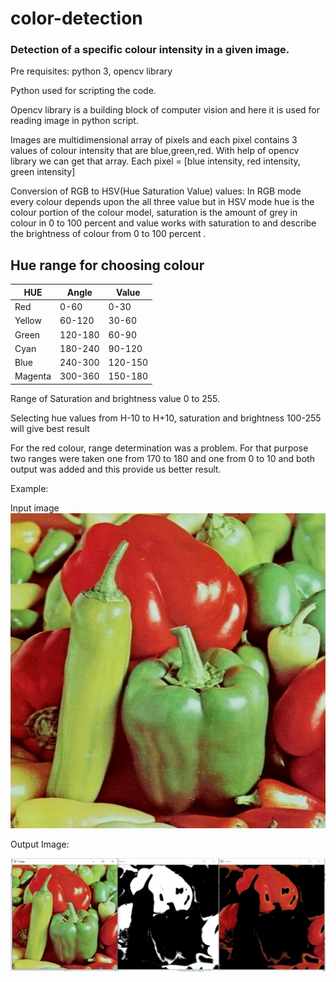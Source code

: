 # color-detection
### Detection of a specific colour intensity in a given image.

Pre requisites: python 3, opencv library 

Python used for scripting the code.

Opencv library is a building block of computer vision and here it is used for reading image in python script.

Images are multidimensional array of pixels and each pixel contains 3 values of colour intensity that are blue,green,red. With help of opencv library we can get that array.
	Each pixel = [blue intensity, red intensity, green intensity]

Conversion of RGB to HSV(Hue Saturation Value) values:
In RGB mode every colour depends upon the all three value but in HSV mode hue is the colour portion of the colour model, saturation is the amount of grey in colour in 0 to 100 percent and value works with saturation to and describe the brightness of colour from 0 to 100 percent .

## Hue range for choosing colour

|HUE|Angle|Value|
|------|-------|--------|
|Red|0-60|0-30|
|Yellow|60-120|30-60|
|Green|120-180|60-90|
|Cyan|180-240|90-120|
|Blue|240-300|120-150|
|Magenta|300-360|150-180|

Range of Saturation and brightness value 0 to 255.

Selecting hue values from H-10 to H+10, saturation and brightness 100-255 will give best result

For the red colour, range determination was a problem. For that purpose two ranges were taken one from 170 to 180 and one from 0 to 10 and both output was added and this provide us better result.

Example:

Input image
![alt text](https://github.com/nikarora1111/color-detection/blob/master/input.jpg)

Output Image:

![alt text](https://github.com/nikarora1111/color-detection/blob/master/output.JPG)
